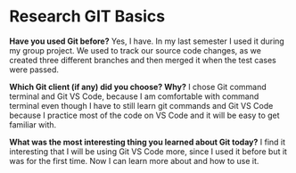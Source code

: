 # Research GIT Basics

**Have you used Git before?**
Yes, I have. In my last semester I used it during my group project. We used to track our source code changes, as we created three different branches and then merged it when the test cases were passed.

**Which Git client (if any) did you choose? Why?**
I chose Git command terminal and Git VS Code, because I am comfortable with command terminal even though I have to still learn git commands and Git VS Code because I practice most of the code on VS Code and it will be easy to get familiar with.

**What was the most interesting thing you learned about Git today?**
I find it interesting that I will be using Git VS Code more, since I used it before but it was for the first time. Now I can learn more about and how to use it.
